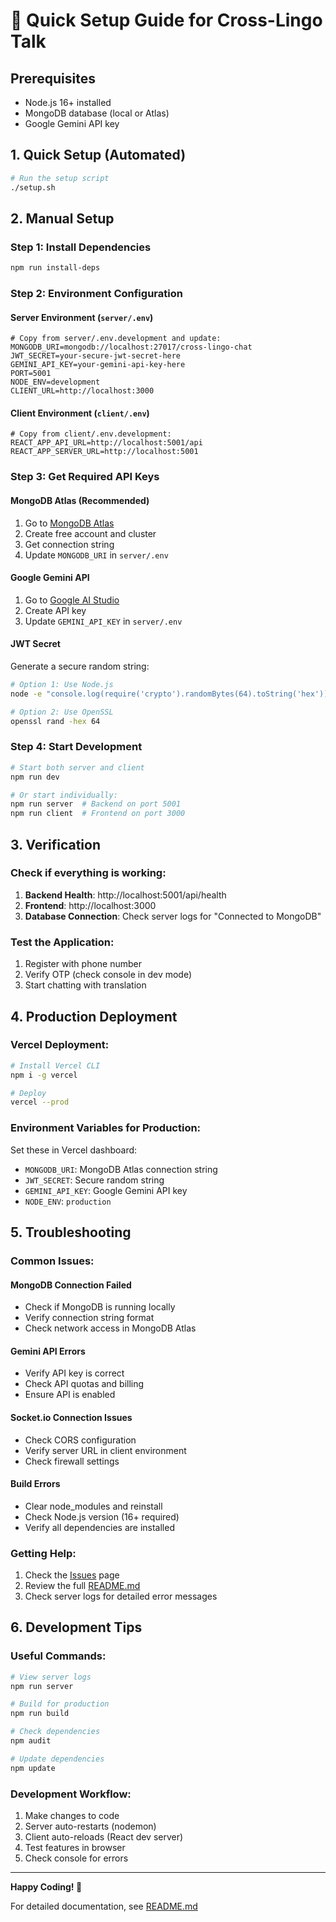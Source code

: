 # 🚀 Quick Setup Guide for Cross-Lingo Talk

## Prerequisites
- Node.js 16+ installed
- MongoDB database (local or Atlas)
- Google Gemini API key

## 1. Quick Setup (Automated)
```bash
# Run the setup script
./setup.sh
```

## 2. Manual Setup

### Step 1: Install Dependencies
```bash
npm run install-deps
```

### Step 2: Environment Configuration

#### Server Environment (`server/.env`)
```env
# Copy from server/.env.development and update:
MONGODB_URI=mongodb://localhost:27017/cross-lingo-chat
JWT_SECRET=your-secure-jwt-secret-here
GEMINI_API_KEY=your-gemini-api-key-here
PORT=5001
NODE_ENV=development
CLIENT_URL=http://localhost:3000
```

#### Client Environment (`client/.env`)
```env
# Copy from client/.env.development:
REACT_APP_API_URL=http://localhost:5001/api
REACT_APP_SERVER_URL=http://localhost:5001
```

### Step 3: Get Required API Keys

#### MongoDB Atlas (Recommended)
1. Go to [MongoDB Atlas](https://cloud.mongodb.com/)
2. Create free account and cluster
3. Get connection string
4. Update `MONGODB_URI` in `server/.env`

#### Google Gemini API
1. Go to [Google AI Studio](https://makersuite.google.com/app/apikey)
2. Create API key
3. Update `GEMINI_API_KEY` in `server/.env`

#### JWT Secret
Generate a secure random string:
```bash
# Option 1: Use Node.js
node -e "console.log(require('crypto').randomBytes(64).toString('hex'))"

# Option 2: Use OpenSSL
openssl rand -hex 64
```

### Step 4: Start Development
```bash
# Start both server and client
npm run dev

# Or start individually:
npm run server  # Backend on port 5001
npm run client  # Frontend on port 3000
```

## 3. Verification

### Check if everything is working:
1. **Backend Health**: http://localhost:5001/api/health
2. **Frontend**: http://localhost:3000
3. **Database Connection**: Check server logs for "Connected to MongoDB"

### Test the Application:
1. Register with phone number
2. Verify OTP (check console in dev mode)
3. Start chatting with translation

## 4. Production Deployment

### Vercel Deployment:
```bash
# Install Vercel CLI
npm i -g vercel

# Deploy
vercel --prod
```

### Environment Variables for Production:
Set these in Vercel dashboard:
- `MONGODB_URI`: MongoDB Atlas connection string
- `JWT_SECRET`: Secure random string
- `GEMINI_API_KEY`: Google Gemini API key
- `NODE_ENV`: `production`

## 5. Troubleshooting

### Common Issues:

#### MongoDB Connection Failed
- Check if MongoDB is running locally
- Verify connection string format
- Check network access in MongoDB Atlas

#### Gemini API Errors
- Verify API key is correct
- Check API quotas and billing
- Ensure API is enabled

#### Socket.io Connection Issues
- Check CORS configuration
- Verify server URL in client environment
- Check firewall settings

#### Build Errors
- Clear node_modules and reinstall
- Check Node.js version (16+ required)
- Verify all dependencies are installed

### Getting Help:
1. Check the [Issues](https://github.com/Rajkoli145/New-chatting-App/issues) page
2. Review the full [README.md](README.md)
3. Check server logs for detailed error messages

## 6. Development Tips

### Useful Commands:
```bash
# View server logs
npm run server

# Build for production
npm run build

# Check dependencies
npm audit

# Update dependencies
npm update
```

### Development Workflow:
1. Make changes to code
2. Server auto-restarts (nodemon)
3. Client auto-reloads (React dev server)
4. Test features in browser
5. Check console for errors

---

**Happy Coding! 🎉**

For detailed documentation, see [README.md](README.md)
